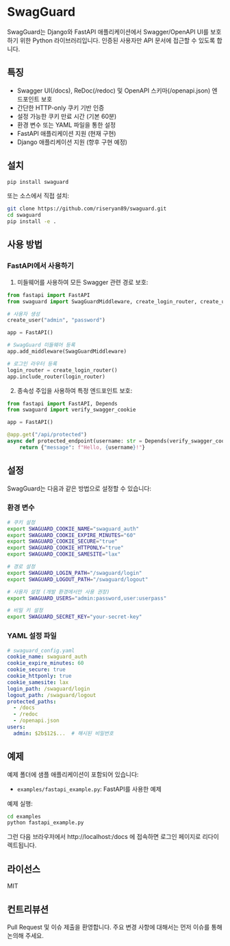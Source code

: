 # SwagGuard

SwagGuard는 Django와 FastAPI 애플리케이션에서 Swagger/OpenAPI UI를 보호하기 위한 Python 라이브러리입니다. 인증된 사용자만 API 문서에 접근할 수 있도록 합니다.

## 특징

- Swagger UI(/docs), ReDoc(/redoc) 및 OpenAPI 스키마(/openapi.json) 엔드포인트 보호
- 간단한 HTTP-only 쿠키 기반 인증
- 설정 가능한 쿠키 만료 시간 (기본 60분)
- 환경 변수 또는 YAML 파일을 통한 설정
- FastAPI 애플리케이션 지원 (현재 구현)
- Django 애플리케이션 지원 (향후 구현 예정)

## 설치

```bash
pip install swaguard
```

또는 소스에서 직접 설치:

```bash
git clone https://github.com/riseryan89/swaguard.git
cd swaguard
pip install -e .
```

## 사용 방법

### FastAPI에서 사용하기

1. 미들웨어를 사용하여 모든 Swagger 관련 경로 보호:

```python
from fastapi import FastAPI
from swaguard import SwagGuardMiddleware, create_login_router, create_user

# 사용자 생성
create_user("admin", "password")

app = FastAPI()

# SwagGuard 미들웨어 등록
app.add_middleware(SwagGuardMiddleware)

# 로그인 라우터 등록
login_router = create_login_router()
app.include_router(login_router)
```

2. 종속성 주입을 사용하여 특정 엔드포인트 보호:

```python
from fastapi import FastAPI, Depends
from swaguard import verify_swagger_cookie

app = FastAPI()

@app.get("/api/protected")
async def protected_endpoint(username: str = Depends(verify_swagger_cookie)):
    return {"message": f"Hello, {username}!"}
```

## 설정

SwagGuard는 다음과 같은 방법으로 설정할 수 있습니다:

### 환경 변수

```bash
# 쿠키 설정
export SWAGUARD_COOKIE_NAME="swaguard_auth"
export SWAGUARD_COOKIE_EXPIRE_MINUTES="60"
export SWAGUARD_COOKIE_SECURE="true"
export SWAGUARD_COOKIE_HTTPONLY="true"
export SWAGUARD_COOKIE_SAMESITE="lax"

# 경로 설정
export SWAGUARD_LOGIN_PATH="/swaguard/login"
export SWAGUARD_LOGOUT_PATH="/swaguard/logout"

# 사용자 설정 (개발 환경에서만 사용 권장)
export SWAGUARD_USERS="admin:password,user:userpass"

# 비밀 키 설정
export SWAGUARD_SECRET_KEY="your-secret-key"
```

### YAML 설정 파일

```yaml
# swaguard_config.yaml
cookie_name: swaguard_auth
cookie_expire_minutes: 60
cookie_secure: true
cookie_httponly: true
cookie_samesite: lax
login_path: /swaguard/login
logout_path: /swaguard/logout
protected_paths:
  - /docs
  - /redoc
  - /openapi.json
users:
  admin: $2b$12$...  # 해시된 비밀번호
```

## 예제

예제 폴더에 샘플 애플리케이션이 포함되어 있습니다:

- `examples/fastapi_example.py`: FastAPI를 사용한 예제

예제 실행:

```bash
cd examples
python fastapi_example.py
```

그런 다음 브라우저에서 http://localhost:<your-port>/docs 에 접속하면 로그인 페이지로 리다이렉트됩니다.

## 라이선스

MIT

## 컨트리뷰션

Pull Request 및 이슈 제출을 환영합니다. 주요 변경 사항에 대해서는 먼저 이슈를 통해 논의해 주세요.
